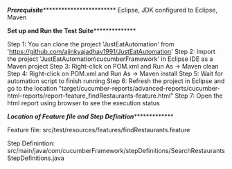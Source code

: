 *************Prerequisite*************************************
Eclipse,
JDK configured to Eclipse,
Maven

****************Set up and Run the Test Suite******************************

Step 1: You can clone the project 'JustEatAutomation' from 'https://github.com/ajinkyajadhav1991/JustEatAutomation'
Step 2: Import the project 'JustEatAutomation\cucumberFramework' in Eclipse IDE as a Maven project
Step 3: Right-click on POM.xml and Run As -> Maven clean
Step 4: Right-click on POM.xml and Run As -> Maven install
Step 5: Wait for automation script to finish running
Step 6: Refresh the project in Eclipse and go to the location "target/cucumber-reports/advanced-reports/cucumber-html-reports/report-feature_findRestaurants-feature.html"
Step 7: Open the html report using browser to see the execution status

***********************Location of Feature file and Step Definition************************************

Feature file: src/test/resources/features/findRestaurants.feature

Step Definintion: src/main/java/com/cucumberFramework/stepDefinitions/SearchRestaurantsStepDefinitions.java



